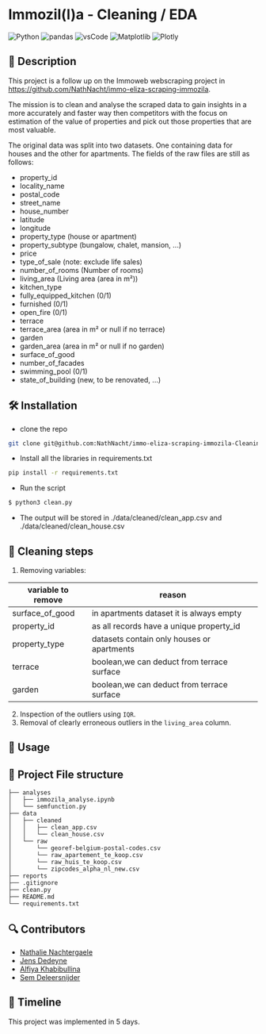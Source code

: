 # Immozil(l)a - Cleaning / EDA 
![Python](https://img.shields.io/badge/python-3670A0?style=for-the-badge&logo=python&logoColor=ffdd54)
![pandas](https://img.shields.io/badge/Pandas-2C2D72?style=for-the-badge&logo=pandas&logoColor=white)
![vsCode](https://img.shields.io/badge/VSCode-0078D4?style=for-the-badge&logo=visual%20studio%20code&logoColor=white
)
![Matplotlib](https://img.shields.io/badge/Matplotlib-%23ffffff.svg?style=for-the-badge&logo=Matplotlib&logoColor=black)
![Plotly](https://img.shields.io/badge/Plotly-%233F4F75.svg?style=for-the-badge&logo=plotly&logoColor=white)





## 📖 Description
This project is a follow up on the Immoweb webscraping project in https://github.com/NathNacht/immo-eliza-scraping-immozila.

The mission is to clean and analyse the scraped data to gain insights in a more accurately and faster way then competitors with the focus on estimation of the value of properties and pick out those properties that are most valuable.

The original data was split into two datasets. One containing data for houses and the other for apartments. The fields of the raw files are still as follows:


* property_id
* locality_name
* postal_code
* street_name
* house_number
* latitude
* longitude
* property_type (house or apartment)
* property_subtype (bungalow, chalet, mansion, ...)
* price
* type_of_sale (note: exclude life sales)
* number_of_rooms (Number of rooms)
* living_area (Living area (area in m²))
* kitchen_type
* fully_equipped_kitchen (0/1)
* furnished (0/1)
* open_fire (0/1)
* terrace
* terrace_area (area in m² or null if no terrace)
* garden
* garden_area (area in m² or null if no garden)
* surface_of_good
* number_of_facades
* swimming_pool (0/1)
* state_of_building (new, to be renovated, ...)


## 🛠 Installation

* clone the repo
```bash
git clone git@github.com:NathNacht/immo-eliza-scraping-immozila-Cleaning-EDA.git
```

* Install all the libraries in requirements.txt
```bash
pip install -r requirements.txt
```

* Run the script
```bash
$ python3 clean.py
```

* The output will be stored in ./data/cleaned/clean_app.csv and ./data/cleaned/clean_house.csv

## 👾 Cleaning steps
1. Removing variables:
   
| variable to remove | reason                                    |
|--------------------|-------------------------------------------|
| surface_of_good    | in apartments dataset it is always empty  |
|    property_id     | as all records have a unique property_id  |
|   property_type    | datasets contain only houses or apartments|
|      terrace       | boolean,we can deduct from terrace surface|
|      garden        | boolean,we can deduct from terrace surface|

2. Inspection of the outliers using ```IQR```.
3. Removal of clearly erroneous outliers in the ```living_area``` column.




## 🚀 Usage



## 🤖 Project File structure
```
├── analyses
│   ├── immozila_analyse.ipynb
│   └── semfunction.py
├── data
│   ├── cleaned
│   │   ├── clean_app.csv
│   │   └── clean_house.csv
│   └── raw
│       └── georef-belgium-postal-codes.csv
│       └── raw_apartement_te_koop.csv
│       └── raw_huis_te_koop.csv
│       └── zipcodes_alpha_nl_new.csv
├── reports
├── .gitignore
├── clean.py
├── README.md
└── requirements.txt
```


## 🔍 Contributors
- [Nathalie Nachtergaele](https://github.com/NathNacht)
- [Jens Dedeyne](https://github.com/DedeyJ)
- [Alfiya Khabibullina](https://github.com/justalphie)
- [Sem Deleersnijder](https://github.com/semdeleer)

## 📜 Timeline

This project was implemented in 5 days.
